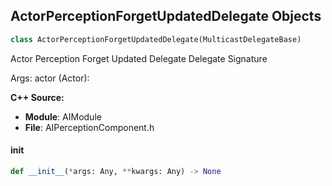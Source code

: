 ## ActorPerceptionForgetUpdatedDelegate Objects

```python
class ActorPerceptionForgetUpdatedDelegate(MulticastDelegateBase)
```

Actor Perception Forget Updated Delegate  Delegate Signature

Args:
    actor (Actor):

**C++ Source:**

- **Module**: AIModule
- **File**: AIPerceptionComponent.h

<a id="unreal.ActorPerceptionForgetUpdatedDelegate.__init__"></a>

#### __init__

```python
def __init__(*args: Any, **kwargs: Any) -> None
```

<a id="unreal.ActorPerceptionInfoUpdatedDelegate"></a>